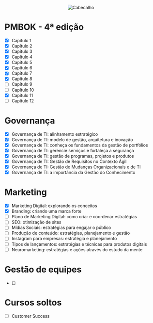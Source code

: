 <div align="center">

![Cabecalho](https://flaky-ivory-grouse.myfilebase.com/ipfs/Qme2EzW4jZERSL9Upua5ienSYZNZPtEfqLnx269FY9EMiv)

</div>

# PMBOK - 4ª edição
- [x] Capítulo 1
- [x] Capítulo 2
- [x] Capítulo 3
- [x] Capítulo 4
- [x] Capítulo 5
- [x] Capítulo 6
- [x] Capítulo 7
- [x] Capítulo 8
- [ ] Capítulo 9
- [ ] Capítulo 10
- [x] Capítulo 11
- [ ] Capítulo 12

# Governança
- [x] Governança de TI: alinhamento estratégico
- [x] Governança de TI: modelo de gestão, arquitetura e inovação
- [x] Governança de TI: conheça os fundamentos da gestão de portfólios
- [x] Governança de TI: gerencie serviços e fortaleça a segurança
- [x] Governança de TI: gestão de programas, projetos e produtos
- [x] Governança de TI: Gestão de Requisitos no Contexto Ágil
- [x] Governança de TI: Gestão de Mudanças Organizacionais e de TI
- [x] Governança de TI: a importância da Gestão do Conhecimento

# Marketing
- [x] Marketing Digital: explorando os conceitos
- [x] Branding: criando uma marca forte
- [ ] Plano de Marketing Digital: como criar e coordenar estratégias
- [ ] SEO: otimização de sites
- [ ] Mídias Sociais: estratégias para engajar o público
- [ ] Produção de conteúdo: estratégias, planejamento e gestão
- [ ] Instagram para empresas: estratégia e planejamento
- [ ] Tipos de lançamentos: estratégias e técnicas para produtos digitais
- [ ] Neuromarketing: estratégias e ações através do estudo da mente

# Gestão de equipes
- [ ] 


# Cursos soltos
- [ ] Customer Success
